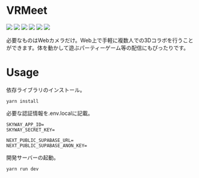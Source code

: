 # VRMeet

<img src="https://img.shields.io/badge/-TypeScript-000000.svg?style=for-the-badge&logo=typescript&logoColor=61DAFB">
<img src="https://img.shields.io/badge/-Nextjs-000000.svg?style=for-the-badge&logo=next.js&logoColor=61DAFB">
<img src="https://img.shields.io/badge/-tailwindcss-000000.svg?style=for-the-badge&logo=tailwindcss&logoColor=61DAFB">
<img src="https://img.shields.io/badge/-Supabase-000000.svg?style=for-the-badge&logo=supabase&logoColor=61DAFB">
<img src="https://img.shields.io/badge/-three.js-000000.svg?style=for-the-badge&logo=threedotjs&logoColor=61DAFB">
<img src="https://img.shields.io/badge/-webrtc-000000.svg?style=for-the-badge&logo=webrtc&logoColor=61DAFB">

必要なものはWebカメラだけ。Web上で手軽に複数人での3Dコラボを行うことができます。体を動かして遊ぶパーティーゲーム等の配信にもぴったりです。

# Usage

依存ライブラリのインストール。
```
yarn install
```

必要な認証情報を.env.localに記載。
```
SKYWAY_APP_ID=
SKYWAY_SECRET_KEY=

NEXT_PUBLIC_SUPABASE_URL=
NEXT_PUBLIC_SUPABASE_ANON_KEY=
```

開発サーバーの起動。
```
yarn run dev
```